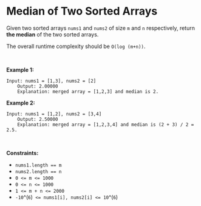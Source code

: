 # Median of Two Sorted Arrays



Given two sorted arrays `nums1` and `nums2` of size `m` and `n`
respectively, return **the median** of the two sorted arrays.

The overall runtime complexity should be `O(log (m+n))`.

 

**Example 1:**

    Input: nums1 = [1,3], nums2 = [2]
        Output: 2.00000
        Explanation: merged array = [1,2,3] and median is 2.
        

**Example 2:**

    Input: nums1 = [1,2], nums2 = [3,4]
        Output: 2.50000
        Explanation: merged array = [1,2,3,4] and median is (2 + 3) / 2 = 2.5.
        

 

**Constraints:**

- `nums1.length == m`
- `nums2.length == n`
- `0 <= m <= 1000`
- `0 <= n <= 1000`
- `1 <= m + n <= 2000`
- `-10`^(`6`)` <= nums1[i], nums2[i] <= 10`^(`6`)
